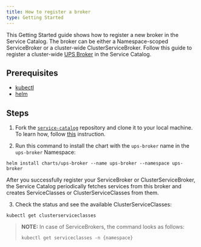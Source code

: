 ```yaml
---
title: How to register a broker
type: Getting Started
---
```


This Getting Started guide shows how to register a new broker in the Service Catalog. The broker can be either a Namespace-scoped ServiceBroker or a cluster-wide ClusterServiceBroker. Follow this guide to register a cluster-wide [UPS Broker](https://github.com/kubernetes-incubator/service-catalog/tree/master/charts/ups-broker) in the Service Catalog.

## Prerequisites

* [kubectl](https://kubernetes.io/docs/tasks/tools/install-kubectl/#install-kubectl)
* [helm](https://github.com/helm/helm#install)

## Steps

1. Fork the [`service-catalog`](https://github.com/kubernetes-incubator/service-catalog) repository and clone it to your local machine. To learn how, follow [this](https://github.com/kyma-project/community/blob/master/git-workflow.md#prepare-the-fork) instruction.

2.  Run this command to install the chart with the `ups-broker` name in the `ups-broker` Namespace:

  ```
helm install charts/ups-broker --name ups-broker --namespace ups-broker
```
After you successfully register your ServiceBroker or ClusterServiceBroker, the Service Catalog periodically fetches services from this broker and creates ServiceClasses or ClusterServiceClasses from them.

3. Check the status and see the available ClusterServiceClasses:

  ```
kubectl get clusterserviceclasses
```

  >**NOTE:** In case of ServiceBrokers, the command looks as follows:
>
>```
>kubectl get serviceclasses -n {namespace}
>```
